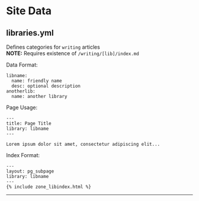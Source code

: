 # Site Data

## libraries.yml
Defines categories for `writing` articles  
**NOTE:** Requires existence of `/writing/[lib]/index.md`

Data Format:
~~~
libname:
  name: friendly name
  desc: optional description
anotherlib:
  name: another library
~~~

Page Usage:
~~~
---
title: Page Title
library: libname
---

Lorem ipsum dolor sit amet, consectetur adipiscing elit...
~~~

Index Format:
~~~
---
layout: pg_subpage
library: libname
---
{% include zone_libindex.html %}
~~~

* * * * *
